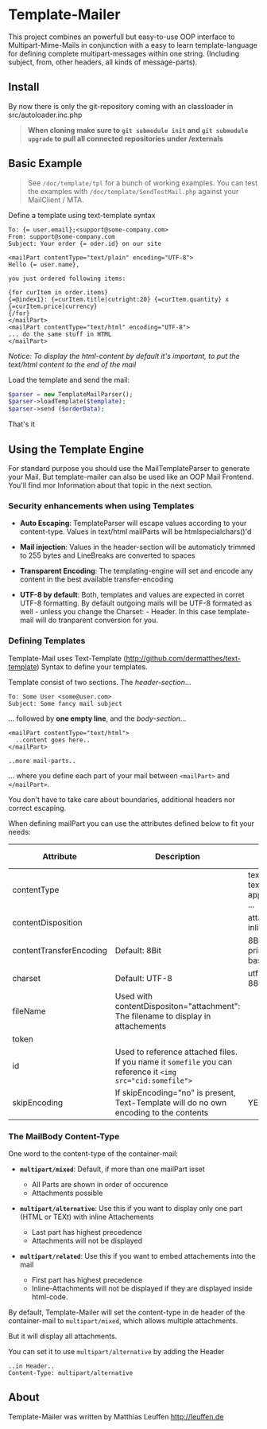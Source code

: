 # Template-Mailer

This project combines an powerfull but easy-to-use OOP interface to Multipart-Mime-Mails in conjunction
 with a easy to learn template-language for defining complete multipart-messages within one string. (Including
 subject, from, other headers, all kinds of message-parts).

## Install

By now there is only the git-repository coming with an classloader in src/autoloader.inc.php

> __When cloning make sure to `git submodule init` and `git submodule upgrade` to pull all connected
> repositories under /externals__

## Basic Example
> See `/doc/template/tpl` for a bunch of working examples. You can test the examples with 
> `/doc/template/SendTestMail.php` against your MailClient / MTA.

Define a template using text-template syntax

```
To: {= user.email};<support@some-company.com>
From: support@some-company.com
Subject: Your order {= oder.id} on our site

<mailPart contentType="text/plain" encoding="UTF-8">
Hello {= user.name},

you just ordered following items:

{for curItem in order.items}
{=@index1}: {=curItem.title|cutright:20} {=curItem.quantity} x {=curItem.price|currency}
{/for}
</mailPart>
<mailPart contentType="text/html" encoding="UTF-8">
... do the same stuff in HTML
</mailPart>
```
*Notice: To display the html-content by default it's important, to put the text/html content to the end of the mail*

Load the template and send the mail:

```php
$parser = new TemplateMailParser();
$parser->loadTemplate($template);
$parser->send ($orderData);

```
That's it


## Using the Template Engine

For standard purpose you should use the MailTemplateParser to generate your Mail. But template-mailer can
also be used like an OOP Mail Frontend. You'll find mor Information about that topic in the next section.

### Security enhancements when using Templates

* __Auto Escaping__: TemplateParser will escape values according to your content-type. Values in
    text/html mailParts will be htmlspecialchars()'d

* __Mail injection__: Values in the header-section will be automaticly trimmed to 255 bytes and LineBreaks
    are converted to spaces

* __Transparent Encoding__: The templating-engine will set and encode any content in the best available
    transfer-encoding

* __UTF-8 by default__: Both, templates and values are expected in corret UTF-8 formatting. By default
    outgoing mails will be UTF-8 formated as well - unless you change the Charset: - Header. In this case
    template-mail will do tranparent conversion for you.

### Defining Templates

Template-Mail uses Text-Template (http://github.com/dermatthes/text-template) Syntax to define your
templates.

Template consist of two sections. The *header-section*...

```
To: Some User <some@user.com>
Subject: Some fancy mail subject
```
... followed by __one empty line__, and the *body-section*...
```
<mailPart contentType="text/html">
  ..content goes here..
</mailPart>

..more mail-parts..
```
... where you define each part of your mail between `<mailPart>` and `</mailPart>`.

You don't have to take care about boundaries, additional headers nor correct escaping.

When defining mailPart you can use the attributes defined below to fit your needs:

| Attribute              | Description                                 | Allowed values |
|------------------------|---------------------------------------------|----------------|
| contentType            |                                             | text/plain, text/html, application/pdf, ... |
| contentDisposition     |                                             | attachment, inline |
| contentTransferEncoding| Default: 8Bit                               | 8Bit, quoted-printable, base64 |
| charset                | Default: UTF-8                              | utf-8, iso-8895-1, ...|
| fileName               | Used with contentDispositon="attachment": The filename to display in attachements |  |
| token                  |           | |
| id                     | Used to reference attached files. If you name it `somefile` you can reference it `<img src="cid:somefile">` |  |
| skipEncoding           | If skipEncoding="no" is present, Text-Template will do no own encoding to the contents | YES, NO |


### The MailBody Content-Type

One word to the content-type of the container-mail:

* __`multipart/mixed`__: Default, if more than one mailPart isset
    * All Parts are shown in order of occurence
    * Attachments possible
    
* __`multipart/alternative`__: Use this if you want to display only one part (HTML or TEXt) with inline Attachements
    * Last part has highest precedence
    * Attachments will not be displayed

* __`multipart/related`__: Use this if you want to embed attachements into the mail
    * First part has highest precedence
    * Inline-Attachments will not be displayed if they are displayed inside html-code.


By default, Template-Mailer will set the content-type in de header of the container-mail to `multipart/mixed`, which
allows multiple attachments.

But it will display all attachments.

You can set it to use `multipart/alternative` by adding the Header

```
..in Header..
Content-Type: multipart/alternative
```




## About
Template-Mailer was written by Matthias Leuffen <http://leuffen.de>


